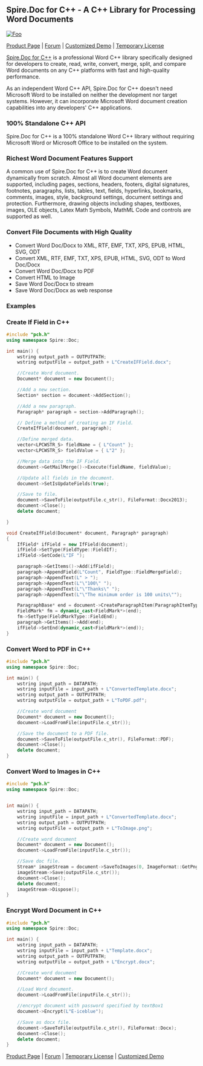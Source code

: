 ## Spire.Doc for C++ - A C++ Library for Processing Word Documents

[![Foo](https://i.imgur.com/T2ogReo.png)](https://www.e-iceblue.com/Introduce/doc-for-CPP.html)

[Product Page](https://www.e-iceblue.com/Introduce/doc-for-CPP.html) |  [Forum](https://www.e-iceblue.com/forum/spire-doc-f6.html) | [Customized Demo](https://www.e-iceblue.com/Misc/customized-demo.html) | [Temporary License](https://www.e-iceblue.com/TemLicense.html)

[Spire.Doc for C++](https://www.e-iceblue.com/Introduce/doc-for-CPP.html) is a professional Word C++ library specifically designed for developers to create, read, write, convert, merge, split, and compare Word documents on any C++ platforms with fast and high-quality performance.

As an independent Word C++ API, Spire.Doc for C++ doesn't need Microsoft Word to be installed on neither the development nor target systems. However, it can incorporate Microsoft Word document creation capabilities into any developers' C++ applications.

### 100% Standalone C++ API

Spire.Doc for C++ is a 100% standalone Word C++ library without requiring Microsoft Word or Microsoft Office to be installed on the system.

### Richest Word Document Features Support

A common use of Spire.Doc for C++ is to create Word document dynamically from scratch. Almost all Word document elements are supported, including pages, sections, headers, footers, digital signatures, footnotes, paragraphs, lists, tables, text, fields, hyperlinks, bookmarks, comments, images, style, background settings, document settings and protection. Furthermore, drawing objects including shapes, textboxes, images, OLE objects, Latex Math Symbols, MathML Code and controls are supported as well.

### Convert File Documents with High Quality

- Convert Word Doc/Docx to XML, RTF, EMF, TXT, XPS, EPUB, HTML, SVG, ODT
- Convert XML, RTF, EMF, TXT, XPS, EPUB, HTML, SVG, ODT to Word Doc/Docx
- Convert Word Doc/Docx to PDF 
- Convert HTML to Image
- Save Word Doc/Docx to stream
- Save Word Doc/Docx as web response

### Examples

### Create If Field in C++

```c++
#include "pch.h"
using namespace Spire::Doc;

int main() {
	wstring output_path = OUTPUTPATH;
	wstring outputFile = output_path + L"CreateIFField.docx";

	//Create Word document.
	Document* document = new Document();

	//Add a new section.
	Section* section = document->AddSection();

	//Add a new paragraph.
	Paragraph* paragraph = section->AddParagraph();

	// Define a method of creating an IF Field.
	CreateIfField(document, paragraph);

	//Define merged data.
	vector<LPCWSTR_S> fieldName = { L"Count" };
	vector<LPCWSTR_S> fieldValue = { L"2" };

	//Merge data into the IF Field.
	document->GetMailMerge()->Execute(fieldName, fieldValue);

	//Update all fields in the document.
	document->SetIsUpdateFields(true);

	//Save to file.
	document->SaveToFile(outputFile.c_str(), FileFormat::Docx2013);
	document->Close();
	delete document;

}

void CreateIfField(Document* document, Paragraph* paragraph)
{
	IfField* ifField = new IfField(document);
	ifField->SetType(FieldType::FieldIf);
	ifField->SetCode(L"IF ");

	paragraph->GetItems()->Add(ifField);
	paragraph->AppendField(L"Count", FieldType::FieldMergeField);
	paragraph->AppendText(L" > ");
	paragraph->AppendText(L"\"100\" ");
	paragraph->AppendText(L"\"Thanks\" ");
	paragraph->AppendText(L"\"The minimum order is 100 units\"");

	ParagraphBase* end = document->CreateParagraphItem(ParagraphItemType::FieldMark);
	FieldMark* fm = dynamic_cast<FieldMark*>(end);
	fm->SetType(FieldMarkType::FieldEnd);
	paragraph->GetItems()->Add(end);
	ifField->SetEnd(dynamic_cast<FieldMark*>(end));
}
```

### Convert Word to PDF in C++

```c++
#include "pch.h"
using namespace Spire::Doc;

int main() {
	wstring input_path = DATAPATH;
	wstring inputFile = input_path + L"ConvertedTemplate.docx";
	wstring output_path = OUTPUTPATH;
	wstring outputFile = output_path + L"ToPDF.pdf";

	//Create word document
	Document* document = new Document();
	document->LoadFromFile(inputFile.c_str());

	//Save the document to a PDF file.
	document->SaveToFile(outputFile.c_str(), FileFormat::PDF);
	document->Close();
	delete document;
}
```

### Convert Word to Images in C++

```c++
#include "pch.h"
using namespace Spire::Doc;


int main() {
	wstring input_path = DATAPATH;
	wstring inputFile = input_path + L"ConvertedTemplate.docx";
	wstring output_path = OUTPUTPATH;
	wstring outputFile = output_path + L"ToImage.png";

	//Create word document
	Document* document = new Document();
	document->LoadFromFile(inputFile.c_str());

	//Save doc file.
	Stream* imageStream = document->SaveToImages(0, ImageFormat::GetPng());
	imageStream->Save(outputFile.c_str());
	document->Close();
	delete document;
	imageStream->Dispose();
}

```

### Encrypt Word Document in C++

```c++
#include "pch.h"
using namespace Spire::Doc;

int main() {
	wstring input_path = DATAPATH;
	wstring inputFile = input_path + L"Template.docx";
	wstring output_path = OUTPUTPATH;
	wstring outputFile = output_path + L"Encrypt.docx";

	//Create word document
	Document* document = new Document();

	//Load Word document.
	document->LoadFromFile(inputFile.c_str());

	//encrypt document with password specified by textBox1
	document->Encrypt(L"E-iceblue");

	//Save as docx file.
	document->SaveToFile(outputFile.c_str(), FileFormat::Docx);
	document->Close();
	delete document;
}

```

[Product Page](https://www.e-iceblue.com/Introduce/doc-for-CPP.html)  |  [Forum](https://www.e-iceblue.com/forum/spire-doc-f6.html) | [Temporary License](https://www.e-iceblue.com/TemLicense.html) | [Customized Demo](https://www.e-iceblue.com/Misc/customized-demo.html)
